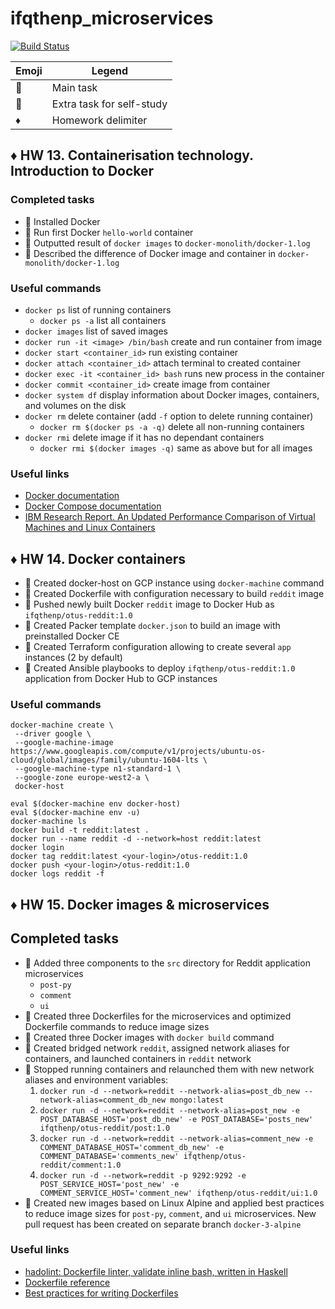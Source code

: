 # ifqthenp_microservices

[![Build Status](https://travis-ci.org/Otus-DevOps-2018-02/ifqthenp_microservices.svg?branch=master)](https://travis-ci.org/Otus-DevOps-2018-02/ifqthenp_microservices)

| Emoji | Legend |
| --- | --- |
| :large_blue_diamond: | Main task |
| :large_orange_diamond: | Extra task for self-study |
| :diamonds: | Homework delimiter |

## :diamonds: HW 13. Containerisation technology. Introduction to Docker

### Completed tasks

- :large_blue_diamond: Installed Docker
- :large_blue_diamond: Run first Docker `hello-world` container
- :large_blue_diamond: Outputted result of `docker images` to `docker-monolith/docker-1.log`
- :large_orange_diamond: Described the difference of Docker image and container in `docker-monolith/docker-1.log`

### Useful commands

- `docker ps` list of running containers
  - `docker ps -a` list all containers
- `docker images` list of saved images
- `docker run -it <image> /bin/bash` create and run container from image
- `docker start <container_id>` run existing container
- `docker attach <container_id>` attach terminal to created container
- `docker exec -it <container_id> bash` runs new process in the container
- `docker commit <container_id>` create image from container
- `docker system df` display information about Docker images, containers, and volumes on the disk
- `docker rm` delete container (add `-f` option to delete running container)
  - `docker rm $(docker ps -a -q)` delete all non-running containers
- `docker rmi` delete image if it has no dependant containers
  - `docker rmi $(docker images -q)` same as above but for all images

### Useful links

- [Docker documentation](https://docs.docker.com/)
- [Docker Compose documentation](https://docs.docker.com/compose/)
- [IBM Research Report. An Updated Performance Comparison of Virtual Machines and Linux Containers](https://domino.research.ibm.com/library/cyberdig.nsf/papers/0929052195DD819C85257D2300681E7B/$File/rc25482.pdf)

## :diamonds: HW 14. Docker containers

- :large_blue_diamond: Created docker-host on GCP instance using `docker-machine` command
- :large_blue_diamond: Created Dockerfile with configuration necessary to build `reddit` image
- :large_blue_diamond: Pushed newly built Docker `reddit` image to Docker Hub as `ifqthenp/otus-reddit:1.0`
- :large_orange_diamond: Created Packer template `docker.json` to build an image with preinstalled Docker CE
- :large_orange_diamond: Created Terraform configuration allowing to create several `app` instances (2 by default)
- :large_orange_diamond: Created Ansible playbooks to deploy `ifqthenp/otus-reddit:1.0` application from Docker Hub to GCP instances

### Useful commands

```shell
docker-machine create \
 --driver google \
 --google-machine-image https://www.googleapis.com/compute/v1/projects/ubuntu-os-cloud/global/images/family/ubuntu-1604-lts \
 --google-machine-type n1-standard-1 \
 --google-zone europe-west2-a \
 docker-host
 ```

 ```shell
eval $(docker-machine env docker-host)
eval $(docker-machine env -u)
docker-machine ls
docker build -t reddit:latest .
docker run --name reddit -d --network=host reddit:latest
docker login
docker tag reddit:latest <your-login>/otus-reddit:1.0
docker push <your-login>/otus-reddit:1.0
docker logs reddit -f
```

## :diamonds: HW 15. Docker images & microservices

## Completed tasks

- :large_blue_diamond: Added three components to the `src` directory for Reddit application microservices
  - `post-py`
  - `comment`
  - `ui`
- :large_blue_diamond: Created three Dockerfiles for the microservices and optimized Dockerfile commands to reduce image sizes
- :large_blue_diamond: Created three Docker images with `docker build` command
- :large_blue_diamond: Created bridged network `reddit`, assigned network aliases for containers, and launched containers in `reddit` network
- :large_orange_diamond: Stopped running containers and relaunched them with new network aliases and environment variables:
  1. `docker run -d --network=reddit --network-alias=post_db_new --network-alias=comment_db_new mongo:latest`
  2. `docker run -d --network=reddit --network-alias=post_new -e POST_DATABASE_HOST='post_db_new' -e POST_DATABASE='posts_new' ifqthenp/otus-reddit/post:1.0`
  3. `docker run -d --network=reddit --network-alias=comment_new -e COMMENT_DATABASE_HOST='comment_db_new' -e COMMENT_DATABASE='comments_new' ifqthenp/otus-reddit/comment:1.0`
  4. `docker run -d --network=reddit -p 9292:9292 -e POST_SERVICE_HOST='post_new' -e COMMENT_SERVICE_HOST='comment_new' ifqthenp/otus-reddit/ui:1.0`
- :large_orange_diamond: Created new images based on Linux Alpine and applied best practices to reduce image sizes for `post-py`, `comment`, and `ui` microservices. New pull request has been created on separate branch `docker-3-alpine`

### Useful links

- [hadolint: Dockerfile linter, validate inline bash, written in Haskell](https://github.com/hadolint/hadolint)
- [Dockerfile reference](https://docs.docker.com/engine/reference/builder/)
- [Best practices for writing Dockerfiles](https://docs.docker.com/develop/develop-images/dockerfile_best-practices/)
